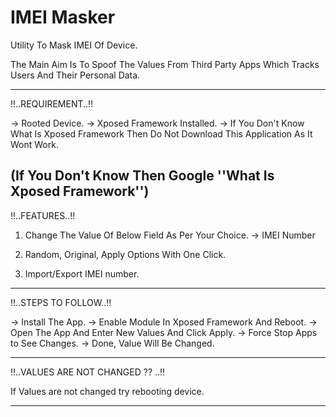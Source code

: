 # IMEI Masker

Utility To Mask IMEI Of Device.

The Main Aim Is To Spoof The Values From Third Party Apps Which Tracks Users And Their Personal Data.

--------------------------------------------------------------------
!!..REQUIREMENT..!!

-> Rooted Device.
-> Xposed Framework Installed.
-> If You Don't Know What Is Xposed Framework Then Do Not Download This Application As It Wont Work.

(If You Don't Know Then Google ''What Is Xposed Framework'')
--------------------------------------------------------------------
!!..FEATURES..!!

1. Change The Value Of Below Field As Per Your Choice.
-> IMEI Number

2. Random, Original, Apply Options With One Click.

3. Import/Export IMEI number.

--------------------------------------------------------------------
!!..STEPS TO FOLLOW..!!

-> Install The App.
-> Enable Module In Xposed Framework And Reboot.
-> Open The App And Enter New Values And Click Apply.
-> Force Stop Apps to See Changes.
-> Done, Value Will Be Changed.

--------------------------------------------------------------------
!!..VALUES ARE NOT CHANGED ?? ..!!

If Values are not changed try rebooting device.

--------------------------------------------------------------------
